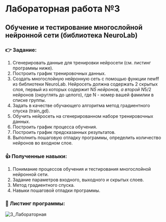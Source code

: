 # Лабораторная работа №3
## Обучение и тестирование многослойной нейронной сети (библиотека NeuroLab)
 ### :point_right: Задание:
1. Сгенерировать данные для тренировки нейросети (см. листинг программы ниже).	
2. Построить график тренировочных данных.
3. Создать многослойную нейронную сеть с помощью функции newff из библиотеки NeuroLab.
Нейросеть должна содержать 2 скрытых слоя, первый из которых содержит N*5 нейронов, а второй N*5/2 нейронов (округлять до целого), где N - номер вашей фамилии в списке группы.
4. Задать в качестве обучающего алгоритма метод градиентного спуска (train_gd).
5. Обучить нейросеть на сгенерированном наборе тренировочных данных.
6. Построить график процесса обучения.
7. Построить график предсказанных результатов.
8. Выполнить пошаговую отладку программы, определить количество нейронов во входном слое.

### :thumbsup: Полученные навыки:
1. Понимание процессов обучения и тестирования многослойной нейронной сети.
2. Задание параметров входного, выходного и скрытых слоев.
3. Метод градиентного спуска.
2. Навыки пошаговой отладки программы.
### :bookmark_tabs: Листинг программы:
![3_Лабораторная](https://github.com/user-attachments/assets/7fccd4b2-71c3-4245-96ff-3b4e6bb200fd)
